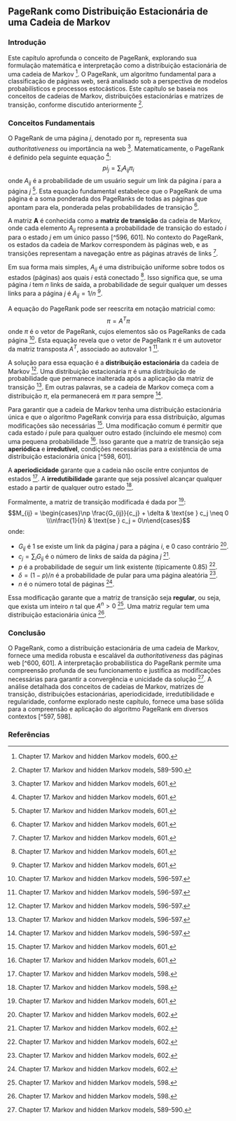 ## PageRank como Distribuição Estacionária de uma Cadeia de Markov

### Introdução
Este capítulo aprofunda o conceito de PageRank, explorando sua formulação matemática e interpretação como a distribuição estacionária de uma cadeia de Markov [^600]. O PageRank, um algoritmo fundamental para a classificação de páginas web, será analisado sob a perspectiva de modelos probabilísticos e processos estocásticos. Este capítulo se baseia nos conceitos de cadeias de Markov, distribuições estacionárias e matrizes de transição, conforme discutido anteriormente [^596].

### Conceitos Fundamentais
O PageRank de uma página *j*, denotado por $\pi_j$, representa sua *authoritativeness* ou importância na web [^601]. Matematicamente, o PageRank é definido pela seguinte equação [^601]:
$$pi_j = \sum_i A_{ij} \pi_i$$
onde $A_{ij}$ é a probabilidade de um usuário seguir um link da página *i* para a página *j* [^601]. Esta equação fundamental estabelece que o PageRank de uma página é a soma ponderada dos PageRanks de todas as páginas que apontam para ela, ponderada pelas probabilidades de transição [^601].

A matriz **A** é conhecida como a **matriz de transição** da cadeia de Markov, onde cada elemento $A_{ij}$ representa a probabilidade de transição do estado *i* para o estado *j* em um único passo [^596, 601]. No contexto do PageRank, os estados da cadeia de Markov correspondem às páginas web, e as transições representam a navegação entre as páginas através de links [^601].

Em sua forma mais simples, $A_{ij}$ é uma distribuição uniforme sobre todos os estados (páginas) aos quais *i* está conectado [^601]. Isso significa que, se uma página *i* tem *n* links de saída, a probabilidade de seguir qualquer um desses links para a página *j* é $A_{ij} = 1/n$ [^601].

A equação do PageRank pode ser reescrita em notação matricial como:
$$ \pi = A^T \pi $$
onde $\pi$ é o vetor de PageRank, cujos elementos são os PageRanks de cada página [^597]. Esta equação revela que o vetor de PageRank $\pi$ é um autovetor da matriz transposta $A^T$, associado ao autovalor 1 [^597].

A solução para essa equação é a **distribuição estacionária** da cadeia de Markov [^597]. Uma distribuição estacionária $\pi$ é uma distribuição de probabilidade que permanece inalterada após a aplicação da matriz de transição [^597]. Em outras palavras, se a cadeia de Markov começa com a distribuição $\pi$, ela permanecerá em $\pi$ para sempre [^597].

Para garantir que a cadeia de Markov tenha uma distribuição estacionária única e que o algoritmo PageRank convirja para essa distribuição, algumas modificações são necessárias [^601]. Uma modificação comum é permitir que cada estado *i* pule para qualquer outro estado (incluindo ele mesmo) com uma pequena probabilidade [^601]. Isso garante que a matriz de transição seja **aperiódica** e **irredutível**, condições necessárias para a existência de uma distribuição estacionária única [^598, 601].

A **aperiodicidade** garante que a cadeia não oscile entre conjuntos de estados [^598]. A **irredutibilidade** garante que seja possível alcançar qualquer estado a partir de qualquer outro estado [^598].

Formalmente, a matriz de transição modificada é dada por [^601]:
$$M_{ij} = \begin{cases}\np \frac{G_{ij}}{c_j} + \delta & \text{se } c_j \neq 0 \\\n\frac{1}{n} & \text{se } c_j = 0\n\end{cases}$$
onde:
*   $G_{ij}$ é 1 se existe um link da página *j* para a página *i*, e 0 caso contrário [^602].
*   $c_j = \sum_i G_{ij}$ é o número de links de saída da página *j* [^602].
*   $p$ é a probabilidade de seguir um link existente (tipicamente 0.85) [^602].
*   $\delta = (1-p)/n$ é a probabilidade de pular para uma página aleatória [^602].
*   $n$ é o número total de páginas [^602].

Essa modificação garante que a matriz de transição seja **regular**, ou seja, que exista um inteiro *n* tal que $A^n > 0$ [^598]. Uma matriz regular tem uma distribuição estacionária única [^598].

### Conclusão
O PageRank, como a distribuição estacionária de uma cadeia de Markov, fornece uma medida robusta e escalável da *authoritativeness* das páginas web [^600, 601]. A interpretação probabilística do PageRank permite uma compreensão profunda de seu funcionamento e justifica as modificações necessárias para garantir a convergência e unicidade da solução [^596]. A análise detalhada dos conceitos de cadeias de Markov, matrizes de transição, distribuições estacionárias, aperiodicidade, irredutibilidade e regularidade, conforme explorado neste capítulo, fornece uma base sólida para a compreensão e aplicação do algoritmo PageRank em diversos contextos [^597, 598].

### Referências
[^596]: Chapter 17. Markov and hidden Markov models, 589-590.
[^597]: Chapter 17. Markov and hidden Markov models, 596-597.
[^598]: Chapter 17. Markov and hidden Markov models, 598.
[^600]: Chapter 17. Markov and hidden Markov models, 600.
[^601]: Chapter 17. Markov and hidden Markov models, 601.
[^602]: Chapter 17. Markov and hidden Markov models, 602.
<!-- END -->